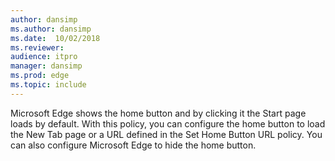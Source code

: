```yaml
---
author: dansimp
ms.author: dansimp
ms.date:  10/02/2018
ms.reviewer:
audience: itpro
manager: dansimp
ms.prod: edge
ms.topic: include
---
```


Microsoft Edge shows the home button and by clicking it the Start page loads by default. With this policy, you can configure the home button to load the New Tab page or a URL defined in the Set Home Button URL policy. You can also configure Microsoft Edge to hide the home button.

